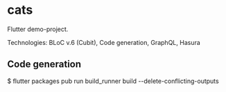 # cats

Flutter demo-project.

Technologies: BLoC v.6 (Cubit), Code generation, GraphQL, Hasura

## Code generation

$ flutter packages pub run build_runner build --delete-conflicting-outputs
